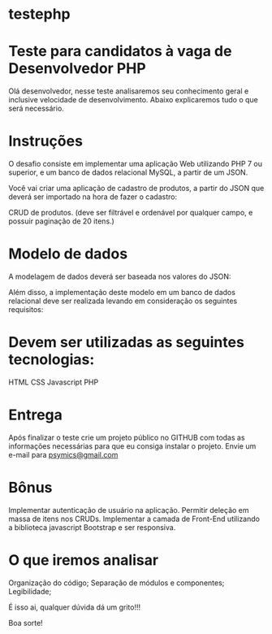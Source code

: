 # testephp

# Teste para candidatos à vaga de Desenvolvedor PHP

Olá desenvolvedor, nesse teste analisaremos seu conhecimento geral e inclusive velocidade de desenvolvimento. Abaixo explicaremos tudo o que será necessário.

# Instruções
O desafio consiste em implementar uma aplicação Web utilizando PHP 7 ou superior, e um banco de dados relacional MySQL, a partir de um JSON.

Você vai criar uma aplicação de cadastro de produtos, a partir do JSON que deverá ser importado na hora de fazer o cadastro:

CRUD de produtos. (deve ser filtrável e ordenável por qualquer campo, e possuir paginação de 20 itens.)

# Modelo de dados
A modelagem de dados deverá ser baseada nos valores do JSON:

Além disso, a implementação deste modelo em um banco de dados relacional deve ser realizada levando em consideração os seguintes requisitos:

# Devem ser utilizadas as seguintes tecnologias:

HTML
CSS
Javascript
PHP

# Entrega
Após finalizar o teste crie um projeto público no GITHUB com todas as informações necessárias para que eu consiga instalar o projeto. Envie um e-mail para psymics@gmail.com

# Bônus
Implementar autenticação de usuário na aplicação.
Permitir deleção em massa de itens nos CRUDs.
Implementar a camada de Front-End utilizando a biblioteca javascript Bootstrap e ser responsiva.

# O que iremos analisar
Organização do código;
Separação de módulos e componentes;
Legibilidade;

É isso ai, qualquer dúvida dá um grito!!!

Boa sorte!
